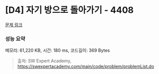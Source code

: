 # [D4] 자기 방으로 돌아가기 - 4408 

[문제 링크](https://swexpertacademy.com/main/code/problem/problemDetail.do?contestProbId=AWNcJ2sapZMDFAV8) 

### 성능 요약

메모리: 61,220 KB, 시간: 180 ms, 코드길이: 369 Bytes



> 출처: SW Expert Academy, https://swexpertacademy.com/main/code/problem/problemList.do
